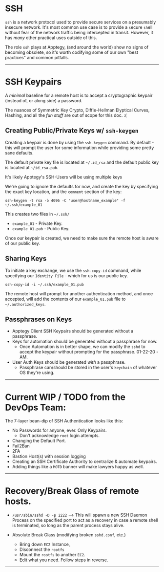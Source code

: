 # SSH

`ssh` is a network protocol used to provide secure services on a presumably insecure network. It's most common use case is to provide a `s`ecure `sh`ell without fear of the network traffic being intercepted in transit. However, it has _many_ other practical uses outside of this.

The role `ssh` plays at Apptegy, (and around the world) show no signs of becoming obsolete, so it's worth codifying some of our own "best practices" and common pitfalls.

---

# SSH Keypairs

A _minimal_ baseline for a remote host is to accept a cryptographic keypair (instead of, or along side) a password.

The nuances of Symmetric Key Crypto, Diffie-Hellman Elyptical Curves, Hashing, and all the _fun stuff_ are out of scope for this doc. :(

## Creating Public/Private Keys w/ `ssh-keygen`

Creating a keypair is done by using the `ssh-keygen` command. By default - this will prompt the user for some information while providing some pretty sane defaults.

The default private key file is located at `~/.id_rsa` and the default public key is located at `~/id_rsa.pub`.

It's likely Apptegy's SSH-Users will be using multiple keys

We're going to ignore the defaults for now, and create the key by specifying the exact key location, and the `comment` section of the key:

`ssh-keygen -t rsa -b 4096 -C "user@hostname_example" -f ~/.ssh/example_01`

This creates two files in `~/.ssh/`
* `example_01` - Private Key.
* `example_01.pub` - Public Key.

Once our keypair is created, we need to make sure the remote host is aware of our public key.

## Sharing Keys

To initiate a key exchange, we use the `ssh-copy-id` command, while specifying our `Identity File` - which for us is our public key.

`ssh-copy-id -i ~/.ssh/example_01.pub`

The remote host will prompt for another authentication method, and once accepted, will add the contents of our `example_01.pub` file to `~/.authorized_keys`.

## Passphrases on Keys

- Apptegy Client SSH Keypairs should be generated without a passphrase.
- Keys for automation should be generated without a passphrase for now.
    + Once Automation is in better shape, we can modify the `sshd` to accept the keypair without prompting for the passphrase. 01-22-20 -AM.
- User Auth Keys should be generated _with_ a passphrase.
	+ Passphrase can/should be stored in the user's `keychain` of whatever OS they're using.


---

# Current WIP / TODO from the DevOps Team:

The 7-layer bean-dip of SSH Authentication looks like this:

* No Passwords for anyone, ever. Only Keypairs.
    * Don't acknowledge `root` login attempts.
* Changing the Default Port.
* Fail2Ban
* 2FA
* Bastion Host(s) with session logging
* Creating an SSH Certificate Authority to centralize & automate keypairs.
* Adding things like a `MOTD` banner will make lawyers happy as well.

---

# Recovery/Break Glass of remote hosts.

* `/usr/sbin/sshd -D -p 2222` --> This will spawn a new SSH Daemon Process on the specified port to act as a recovery in case a remote shell is terminated, so long as the parent process stays alive.

* Absolute Break Glass (modifying broken `sshd.conf`, etc.)
    + Bring down `EC2` Instance,
    + Disconnect the `rootfs`
    + Mount the `rootfs` to another `EC2`.
    + Edit what you need. Follow steps in reverse.

---
